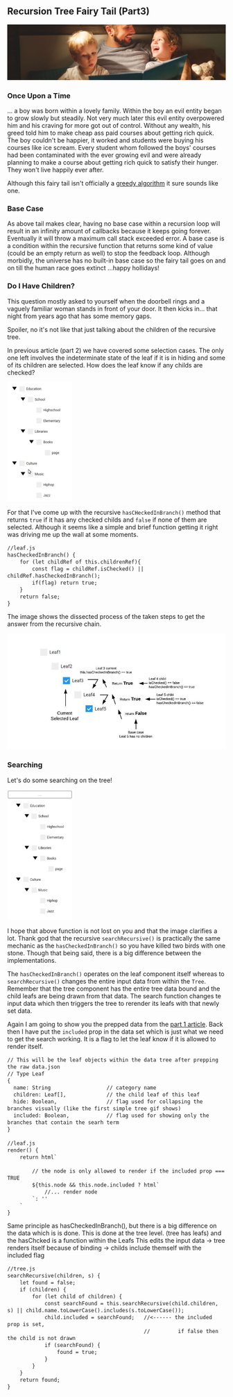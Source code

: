 ## Recursion Tree Fairy Tail (Part3)


<img src="./assets/bedtimestory.jpg" />

### Once Upon a Time
... a boy was born within a lovely family. Within the boy an evil entity began to grow slowly but steadily.
Not very much later this evil entity overpowered him and his craving for more got out of control. Without any wealth, his 
greed told him to make cheap ass paid courses about getting rich quick. The boy couldn't be happier, it worked and students were
buying his courses like ice scream. Every student whom followed the boys' courses had been contaminated with the ever growing evil
and were already planning to make a course about getting rich quick to satisfy their hunger. They won't live happily ever after.

Although this fairy tail isn't officially a [greedy algorithm](https://en.wikipedia.org/wiki/Greedy_algorithm) it sure sounds like one. 

### Base Case
As above tail makes clear, having no base case within a recursion loop will result in an infinity amount of callbacks 
because it keeps going forever. Eventually it will throw a maximum call stack exceeded error. A base case is a condition
within the recursive function that returns some kind of value (could be an empty return as well) to stop the feedback loop. 
Although morbidly, the universe has no built-in base case so the fairy tail goes on and on till the human race goes 
extinct ...happy hollidays!



### Do I Have Children?

This question mostly asked to yourself when the doorbell rings and a vaguely familiar woman stands in front of your 
door. It then kicks in... that night from years ago that has some memory gaps. 

Spoiler, no it's not like that just talking about the children of the recursive tree.

In previous article (part 2) we have covered some selection cases. The only one left involves the indeterminate state
of the leaf if it is in hiding and some of its children are selected. How does the leaf know if any childs are checked?

<img src="./assets/treeviewcase3.gif" width="150" />

For that I've come up with the recursive ```hasCHeckedInBranch()``` method that returns ```true``` if it has any checked childs 
and ```false``` if none of them are selected. Although it seems like a simple and brief function getting it right was
driving me up the wall at some moments.

```
//leaf.js
hasCheckedInBranch() {
    for (let childRef of this.childrenRef){
        const flag = childRef.isChecked() || childRef.hasCheckedInBranch();
        if(flag) return true;
    }
    return false;
}   
```

The image shows the dissected process of the taken steps to get the answer from the recursive chain.

<img src="./assets/tree_has_checked_children.jpeg" width="800" />

### Searching

Let's do some searching on the tree!

<img src="./assets/treesearch.gif" width="150" />

I hope that above function is not lost on you and that the image clarifies a lot.
Thank god that the recursive ```searchRecursive()``` is practically the same mechanic as the ```hasCheckedInBranch()```
so you have killed two birds with one stone. Though that being said, there is a big difference between the implementations.

The ```hasCheckedInBranch()``` operates on the leaf component itself whereas to ```searchRecursive()``` changes the
entire input data from within the ```Tree```. Remember that the tree component has the entire tree data bound and the child leafs are being drawn
from that data. The search function changes te input data which then triggers the tree to rerender its leafs with that 
newly set data.   

Again I am going to show you the prepped data from the [part 1 article](http://leonstel.github.io/recursive_tree_part1). 
Back then I have put the ```included``` prop in the data set which is just what we need to get the search working. It
is a flag to let the leaf know if it is allowed to render itself. 
```
// This will be the leaf objects within the data tree after prepping the raw data.json
// Type Leaf
{
  name: String                  // category name
  children: Leaf[],             // the child leaf of this leaf
  hide: Boolean,                // flag used for collapsing the branches visually (like the first simple tree gif shows)
  included: Boolean,            // flag used for showing only the branches that contain the searh term 
}

//leaf.js
render() {
    return html`

        // the node is only allowed to render if the included prop === TRUE
        ${this.node && this.node.included ? html`
            //... render node 
        `: ''
    `
}
```


Same principle as hasCheckedInBranch(), but there is a big difference on the data which is is done.
This is done at the tree level. (tree has leafs)  and the hasChcked is a function within the Leafs
This edits the input data -> tree renders itself because of binding -> childs include themself with the included flag
```
//tree.js
searchRecursive(children, s) {
    let found = false;
    if (children) {
        for (let child of children) {
            const searchFound = this.searchRecursive(child.children, s) || child.name.toLowerCase().includes(s.toLowerCase());
            child.included = searchFound;   //<------ the included prop is set, 
                                            //         if false then the child is not drawn
            if (searchFound) {
                found = true;
            }
        }
    }
    return found;
}
```





